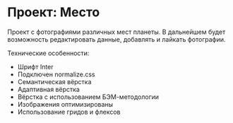 # Проект: Место

Проект с фотографиями различных мест планеты. В дальнейшем будет возможность редактировать данные, добавлять и лайкать фотографии.

Технические особенности:
* Шрифт Inter
* Подключен normalize.css
* Семантическая вёрстка
* Адаптивная вёрстка
* Вёрстка с использованием БЭМ-методологии
* Изображения оптимизированы
* Использование гридов и флексов

